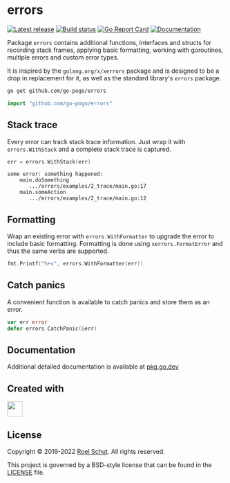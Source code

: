 errors
======
[![Latest release][latest-release-img]][latest-release-url]
[![Build status][build-status-img]][build-status-url]
[![Go Report Card][report-img]][report-url]
[![Documentation][doc-img]][doc-url]

[latest-release-img]: https://img.shields.io/github/release/go-pogo/errors.svg?label=latest

[latest-release-url]: https://github.com/go-pogo/errors/releases

[build-status-img]: https://github.com/go-pogo/errors/workflows/Test/badge.svg

[build-status-url]: https://github.com/go-pogo/errors/actions?query=workflow%3ATest

[report-img]: https://goreportcard.com/badge/github.com/go-pogo/errors

[report-url]: https://goreportcard.com/report/github.com/go-pogo/errors

[doc-img]: https://godoc.org/github.com/go-pogo/errors?status.svg

[doc-url]: https://pkg.go.dev/github.com/go-pogo/errors


Package `errors` contains additional functions, interfaces and structs for recording stack frames,
applying basic formatting, working with goroutines, multiple errors and custom error types.

It is inspired by the `golang.org/x/xerrors` package and is designed to be a drop in replacement for
it, as well as the standard library's `errors`
package.

```sh
go get github.com/go-pogo/errors
```

```go
import "github.com/go-pogo/errors"
```

## Stack trace
Every error can track stack trace information. Just wrap it with `errors.WithStack`
and a complete stack trace is captured.

```go
err = errors.WithStack(err)
```

```text
some error: something happened:
    main.doSomething
       .../errors/examples/2_trace/main.go:17
    main.someAction
       .../errors/examples/2_trace/main.go:12
```

## Formatting
Wrap an existing error with `errors.WithFormatter` to upgrade the error to include basic formatting.
Formatting is done using `xerrors.FormatError` and thus the same verbs are supported.

```go
fmt.Printf("%+v", errors.WithFormatter(err))
```

## Catch panics
A convenient function is available to catch panics and store them as an error.

```go
var err error
defer errors.CatchPanic(&err)
```


## Documentation
Additional detailed documentation is available at [pkg.go.dev][doc-url]

## Created with
<a href="https://www.jetbrains.com/?from=go-pogo" target="_blank"><img src="https://resources.jetbrains.com/storage/products/company/brand/logos/GoLand_icon.png" width="35" /></a>

## License
Copyright © 2019-2022 [Roel Schut](https://roelschut.nl). All rights reserved.

This project is governed by a BSD-style license that can be found in the [LICENSE](LICENSE) file.

